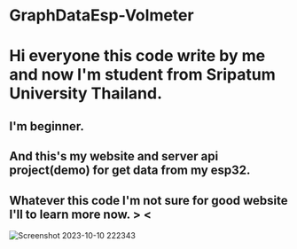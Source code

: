 # GraphDataEsp-Volmeter
# Hi everyone this code write by me and now I'm student from Sripatum University Thailand.
## I'm beginner.
## And this's my website and server api project(demo) for get data from my esp32.
## Whatever this code I'm not sure for good website I'll to learn more now. > <
 
![Screenshot 2023-10-10 222343](https://github.com/KidsadakornNuallaoong/GraphDataEsp-Volmeter/assets/121489701/b90b4599-383c-413f-aa25-262205b47439)
